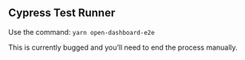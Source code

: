 ## Cypress Test Runner

Use the command: `yarn open-dashboard-e2e`

This is currently bugged and you’ll need to end the process manually.
